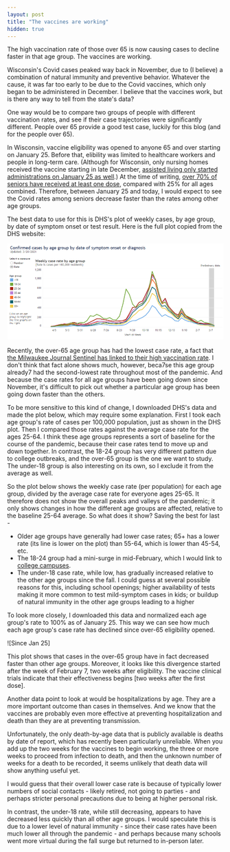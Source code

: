 ```yaml
---
layout: post
title: "The vaccines are working"
hidden: true
---
```


The high vaccination rate of those over 65 is now causing cases to decline faster in that age group. The vaccines are working.

Wisconsin's Covid cases peaked way back in November, due to (I believe) a combination of natural immunity and preventive behavior. Whatever the cause, it was far too early to be due to the Covid vaccines, which only began to be administered in December. I believe that the vaccines work, but is there any way to tell from the state's data? 

One way would be to compare two groups of people with different vaccination rates, and see if their case trajectories were significantly different. People over 65 provide a good test case, luckily for this blog (and for the people over 65).

In Wisconsin, vaccine eligibility was opened to anyone 65 and over starting on January 25. Before that, elibility was limited to healthcare workers and people in long-term care. (Although for Wisconsin, only nursing homes received the vaccine starting in late December, [assisted living only started administrations on January 25 as well](https://www.jsonline.com/story/news/2021/03/09/wisconsin-delayed-starting-assisted-living-covid-19-vaccine-program/4392335001/).) At the time of writing, [over 70% of seniors have received at least one dose](https://www.dhs.wisconsin.gov/covid-19/vaccine-data.htm), compared with 25% for all ages combined. Therefore, between January 25 and today, I would expect to see the Covid rates among seniors decrease faster than the rates among other age groups.

The best data to use for this is DHS's plot of weekly cases, by age group, by date of symptom onset or test result. Here is the full plot copied from the DHS website:

![DHS case rate by age](../assets/DHS-Cases-Age_2021-03-20.png)

Recently, the over-65 age group has had the lowest case rate, a fact that [the Milwaukee Journal Sentinel has linked to their high vaccination rate](https://www.jsonline.com/story/news/2021/03/19/wisconsin-residents-65-hold-lowest-level-covid-19-cases/4768868001/?utm_campaign=snd-autopilot&cid=twitter_journalsentinel). I don't think that fact alone shows much, however, beca7se this age group already7 had the second-lowest rate throughout most of the pandemic. And because the case rates for all age groups have been going down since November, it's difficult to pick out whether a particular age group has been going down faster than the others.

To be more sensitive to this kind of change, I downloaded DHS's data and made the plot below, which may require some explanation. First I took each age group's rate of cases per 100,000 population, just as shown in the DHS plot. Then I compared those rates against the average case rate for the ages 25-64. I think these age groups represents a sort of baseline for the course of the pandemic, because their case rates tend to move up and down together. In contrast, the 18-24 group has very different pattern due to college outbreaks, and the over-65 group is the one we want to study. The under-18 group is also interesting on its own, so I exclude it from the average as well.

So the plot below shows the weekly case rate (per population) for each age group, divided by the average case rate for everyone ages 25-65. It therefore does not show the overall peaks and valleys of the pandemic; it only shows changes in how the different age groups are affected, relative to the baseline 25-64 average. So what does it show? Saving the best for last - 

- Older age groups have generally had lower case rates; 65+ has a lower rate (its line is lower on the plot) than 55-64, which is lower than 45-54, etc.
- The 18-24 group had a mini-surge in mid-February, which I would link to [college campuses](https://covid-wisconsin.com/2021/02/28/status-update/#a-blip-in-cases).
- The under-18 case rate, while low, has gradually increased relative to the other age groups since the fall. I could guess at several possible reasons for this, including school openings; higher availability of tests making it more common to test mild-symptom cases in kids; or buildup of natural immunity in the other age groups leading to a higher 


To look more closely, I downloaded this data and normalized each age group's rate to 100% as of January 25. This way we can see how much each age group's case rate has declined since over-65 eligibility opened.

![Since Jan 25]

This plot shows that cases in the over-65 group have in fact decreased faster than other age groups. Moreover, it looks like this divergence started after the week of February 7, two weeks after eligibility. The vaccine clinical trials indicate that their effectiveness begins [two weeks after the first dose].

Another data point to look at would be hospitalizations by age. They are a more important outcome than cases in themselves. And we know that the vaccines are probably even more effective at preventing hospitalization and death than they are at preventing transmission. 

Unfortunately, the only death-by-age data that is publicly available is deaths by date of report, which has recently been particularly unreliable. When you add up the two weeks for the vaccines to begin working, the three or more weeks to proceed from infection to death, and then the unknown number of weeks for a death to be recorded, it seems unlikely that death data will show anything useful yet.


I would guess that their overall lower case rate is because of typically lower numbers of social contacts - likely retired, not going to parties - and perhaps stricter personal precautions due to being at higher personal risk.

In contrast, the under-18 rate, while still decreasing, appears to have decreased less quickly than all other age groups. I would speculate this is due to a lower level of natural immunity - since their case rates have been much lower all through the pandemic - and perhaps because many schools went more virtual during the fall surge but returned to in-person later.


